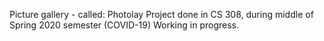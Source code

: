 Picture gallery - called: Photolay
Project done in CS 308, during middle of Spring 2020 semester (COVID-19)
Working in progress.
